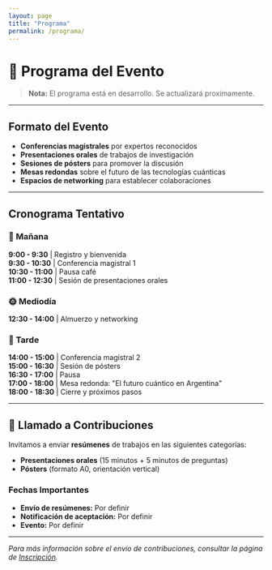 ```yaml
---
layout: page
title: "Programa"
permalink: /programa/
---
```


# 📅 Programa del Evento

> **Nota:** El programa está en desarrollo. Se actualizará proximamente.

---

## Formato del Evento

- **Conferencias magistrales** por expertos reconocidos
- **Presentaciones orales** de trabajos de investigación  
- **Sesiones de pósters** para promover la discusión
- **Mesas redondas** sobre el futuro de las tecnologías cuánticas
- **Espacios de networking** para establecer colaboraciones

---

## Cronograma Tentativo

### 🌅 Mañana
**9:00 - 9:30** | Registro y bienvenida  
**9:30 - 10:30** | Conferencia magistral 1  
**10:30 - 11:00** | Pausa café  
**11:00 - 12:30** | Sesión de presentaciones orales  

### 🌞 Mediodía  
**12:30 - 14:00** | Almuerzo y networking

### 🌇 Tarde
**14:00 - 15:00** | Conferencia magistral 2  
**15:00 - 16:30** | Sesión de pósters  
**16:30 - 17:00** | Pausa  
**17:00 - 18:00** | Mesa redonda: "El futuro cuántico en Argentina"  
**18:00 - 18:30** | Cierre y próximos pasos

---

## 📝 Llamado a Contribuciones

Invitamos a enviar **resúmenes** de trabajos en las siguientes categorías:

- **Presentaciones orales** (15 minutos + 5 minutos de preguntas)
- **Pósters** (formato A0, orientación vertical)

### Fechas Importantes
- **Envío de resúmenes:** Por definir
- **Notificación de aceptación:** Por definir  
- **Evento:** Por definir

---

*Para más información sobre el envío de contribuciones, consultar la página de [Inscripción](/inscripcion).*